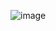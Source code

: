 ![image](https://github.com/muath-ye/filament-v3-demo/assets/34031333/cdace971-c708-4ee4-8c28-8ea2fc24d099)
